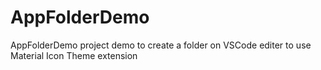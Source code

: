 # AppFolderDemo
AppFolderDemo project demo to create a folder on VSCode editer to use Material Icon Theme extension 
